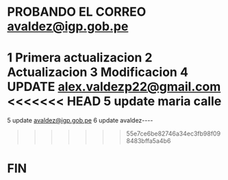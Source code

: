# PROBANDO EL CORREO avaldez@igp.gob.pe
1 Primera actualizacion 
2 Actualizacion
3 Modificacion
4 UPDATE alex.valdezp22@gmail.com
<<<<<<< HEAD
5 update maria calle
=======
5 update avaldez@igp.gob.pe
6 update avaldez----
>>>>>>> 55e7ce6be82746a34ec3fb98f098483bffa5a4b6
# FIN
